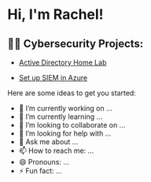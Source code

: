 <h1>Hi, I'm Rachel! 
<h2>👨‍💻 Cybersecurity Projects:</h2>


  - [Active Directory Home Lab](https://www.youtube.com/watch?v=MHsI8hJmggI&t=46s)


- [Set up SIEM in Azure](https://www.youtube.com/watch?v=P9wz0Sted_I)




Here are some ideas to get you started:

- 🔭 I’m currently working on ...
- 🌱 I’m currently learning ...
- 👯 I’m looking to collaborate on ...
- 🤔 I’m looking for help with ...
- 💬 Ask me about ...
- 📫 How to reach me: ...
- 😄 Pronouns: ...
- ⚡ Fun fact: ...
